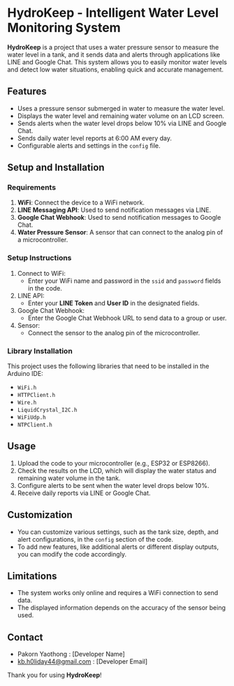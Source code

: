 # HydroKeep - Intelligent Water Level Monitoring System

**HydroKeep** is a project that uses a water pressure sensor to measure the water level in a tank, and it sends data and alerts through applications like LINE and Google Chat. This system allows you to easily monitor water levels and detect low water situations, enabling quick and accurate management.

## Features
- Uses a pressure sensor submerged in water to measure the water level.
- Displays the water level and remaining water volume on an LCD screen.
- Sends alerts when the water level drops below 10% via LINE and Google Chat.
- Sends daily water level reports at 6:00 AM every day.
- Configurable alerts and settings in the `config` file.

## Setup and Installation

### Requirements
1. **WiFi**: Connect the device to a WiFi network.
2. **LINE Messaging API**: Used to send notification messages via LINE.
3. **Google Chat Webhook**: Used to send notification messages to Google Chat.
4. **Water Pressure Sensor**: A sensor that can connect to the analog pin of a microcontroller.

### Setup Instructions
1. Connect to WiFi:
    - Enter your WiFi name and password in the `ssid` and `password` fields in the code.
2. LINE API:
    - Enter your **LINE Token** and **User ID** in the designated fields.
3. Google Chat Webhook:
    - Enter the Google Chat Webhook URL to send data to a group or user.
4. Sensor:
    - Connect the sensor to the analog pin of the microcontroller.

### Library Installation
This project uses the following libraries that need to be installed in the Arduino IDE:

- `WiFi.h`
- `HTTPClient.h`
- `Wire.h`
- `LiquidCrystal_I2C.h`
- `WiFiUdp.h`
- `NTPClient.h`

## Usage

1. Upload the code to your microcontroller (e.g., ESP32 or ESP8266).
2. Check the results on the LCD, which will display the water status and remaining water volume in the tank.
3. Configure alerts to be sent when the water level drops below 10%.
4. Receive daily reports via LINE or Google Chat.

## Customization

- You can customize various settings, such as the tank size, depth, and alert configurations, in the `config` section of the code.
- To add new features, like additional alerts or different display outputs, you can modify the code accordingly.

## Limitations
- The system works only online and requires a WiFi connection to send data.
- The displayed information depends on the accuracy of the sensor being used.

## Contact
- Pakorn Yaothong : [Developer Name]
- kb.h0liday44@gmail.com : [Developer Email]

Thank you for using **HydroKeep**!
